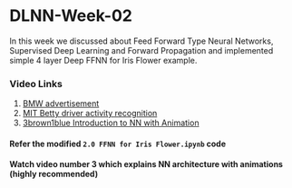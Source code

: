 # DLNN-Week-02
In this week we discussed about Feed Forward Type Neural Networks, Supervised Deep Learning and Forward Propagation and implemented simple 4 layer Deep FFNN for Iris Flower example. 

### Video Links

1. [BMW advertisement](https://www.youtube.com/watch?v=wNAmxL25Bhk)
2. [MIT Betty driver activity recognition](https://www.youtube.com/watch?v=fCLI6kxFFTE&t=85s)
3. [3brown1blue Introduction to NN with Animation](https://www.youtube.com/watch?v=aircAruvnKk&list=PLZHQObOWTQDNU6R1_67000Dx_ZCJB-3pi)

#### Refer the modified ```2.0 FFNN for Iris Flower.ipynb``` code
#### Watch video number 3 which explains NN architecture with animations (highly recommended)
